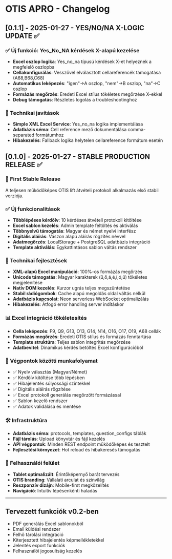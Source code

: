 # OTIS APRO - Changelog

## [0.1.1] - 2025-01-27 - YES/NO/NA X-LOGIC UPDATE ✅

### ✅ Új funkció: Yes_No_NA kérdések X-alapú kezelése
- **Excel oszlop logika**: Yes_no_na típusú kérdések X-et helyeznek a megfelelő oszlopba
- **Cellakonfigurálás**: Vesszővel elválasztott cellareferencék támogatása (A68,B68,C68)
- **Automatikus leképezés**: "igen"→A oszlop, "nem"→B oszlop, "na"→C oszlop
- **Formázás megőrzés**: Eredeti Excel stílus tökéletes megőrzése X-ekkel
- **Debug támogatás**: Részletes logolás a troubleshootinghoz

### 🔧 Technikai javítások
- **Simple XML Excel Service**: Yes_no_na logika implementálása
- **Adatbázis séma**: Cell reference mező dokumentálása comma-separated formátumhoz
- **Hibakezelés**: Fallback logika helytelen cellareference formátum esetén

## [0.1.0] - 2025-01-27 - STABLE PRODUCTION RELEASE ✅

### 🎉 First Stable Release
A teljesen működőképes OTIS lift átvételi protokoll alkalmazás első stabil verziója.

### ✅ Új funkcionalitások
- **Többlépéses kérdőív**: 10 kérdéses átvételi protokoll kitöltése
- **Excel sablon kezelés**: Admin template feltöltés és aktiválás
- **Többnyelvű támogatás**: Magyar és német nyelvi interfész
- **Digitális aláírás**: Vászon alapú aláírás rögzítés névvel
- **Adatmegőrzés**: LocalStorage + PostgreSQL adatbázis integráció
- **Template aktiválás**: Egykattintásos sablon váltás rendszer

### 🔧 Technikai fejlesztések  
- **XML-alapú Excel manipuláció**: 100%-os formázás megőrzés
- **Unicode támogatás**: Magyar karakterek (ű,ő,á,é,í,ó,ü) tökéletes megjelenítése
- **Natív DOM kezelés**: Kurzor ugrás teljes megszüntetése
- **Stabil rádiógombok**: Cache alapú megoldás oldal váltás nélkül
- **Adatbázis kapcsolat**: Neon serverless WebSocket optimalizálás
- **Hibakezelés**: Átfogó error handling server indításkor

### 📊 Excel integráció tökéletesítés
- **Cella leképezés**: F9, Q9, G13, O13, G14, N14, O16, O17, O19, A68 cellák
- **Formázás megőrzés**: Eredeti OTIS stílus és formázás fenntartása
- **Template struktúra**: Teljes sablon integritás megőrzése
- **Adatbevitel**: Dinamikus kérdés betöltés Excel konfigurációból

### 🎯 Végpontok közötti munkafolyamat
- ✅ Nyelv választás (Magyar/Német)
- ✅ Kérdőív kitöltése több lépésben
- ✅ Hibajelentés súlyossági szintekkel  
- ✅ Digitális aláírás rögzítése
- ✅ Excel protokoll generálás megőrzött formázással
- ✅ Sablon kezelő rendszer
- ✅ Adatok validálása és mentése

### 🛠️ Infrastruktúra
- **Adatbázis séma**: protocols, templates, question_configs táblák
- **Fájl tárolás**: Upload könyvtár és fájl kezelés
- **API végpontok**: Minden REST endpoint működőképes és tesztelt
- **Fejlesztési környezet**: Hot reload és hibakeresés támogatás

### 📱 Felhasználói felület
- **Tablet optimalizált**: Érintőképernyő barát tervezés
- **OTIS branding**: Vállalati arculat és színvilág
- **Reszponzív dizájn**: Mobile-first megközelítés
- **Navigáció**: Intuitív lépésenkénti haladás

---

## Tervezett funkciók v0.2-ben
- PDF generálás Excel sablonokból
- Email küldési rendszer
- Felhő tárolási integráció  
- Kiterjesztett hibajelentés képmellékletekkel
- Jelentés export funkciók
- Felhasználói jogosultság kezelés